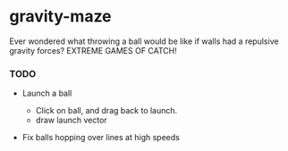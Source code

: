 # gravity-maze

Ever wondered what throwing a ball would be like if walls had a repulsive
gravity forces?
EXTREME GAMES OF CATCH!


### TODO


 - Launch a ball
   - Click on ball, and drag back to launch.
   - draw launch vector
 
  - Fix balls hopping over lines at high speeds
